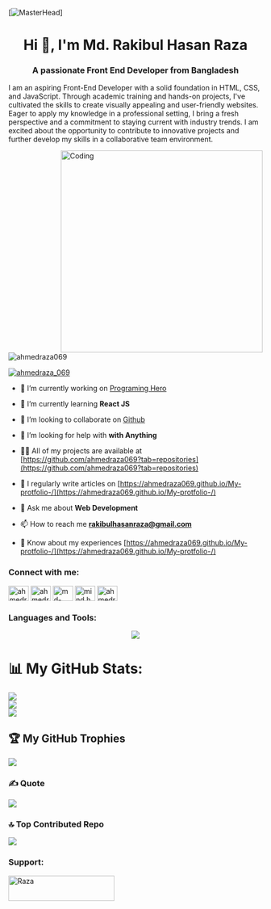 [![MasterHead](https://www.careerguide.com/career/wp-content/uploads/2020/03/full-stack-development.gif)]
<h1 align="center">Hi 👋, I'm Md. Rakibul Hasan Raza</h1>
<h3 align="center">A passionate Front End Developer from Bangladesh</h3>


I am an aspiring Front-End Developer with a solid foundation in HTML, CSS, and JavaScript. Through academic training and hands-on projects, I've cultivated the skills to create visually appealing and user-friendly websites. Eager to apply my knowledge in a professional setting, I bring a fresh perspective and a commitment to staying current with industry trends. I am excited about the opportunity to contribute to innovative projects and further develop my skills in a collaborative team environment.

<img align="right" alt="Coding" width="400" src="https://media.tenor.com/rePDfDWO3XoAAAAd/hacking.gif">

<p align="left"> <img src="https://komarev.com/ghpvc/?username=ahmedraza069&label=Profile%20views&color=0e75b6&style=flat" alt="ahmedraza069" /> </p>

<p align="left"> <a href="https://twitter.com/ahmedraza_069" target="blank"><img src="https://img.shields.io/twitter/follow/ahmedraza_069?logo=twitter&style=for-the-badge" alt="ahmedraza_069" /></a> </p>

- 🔭 I’m currently working on [Programing Hero](https://www.programming-hero.com/)

- 🌱 I’m currently learning **React JS**

- 👯 I’m looking to collaborate on [Github](https://github.com/ahmedraza069)

- 🤝 I’m looking for help with **with Anything**

- 👨‍💻 All of my projects are available at [https://github.com/ahmedraza069?tab=repositories](https://github.com/ahmedraza069?tab=repositories)

- 📝 I regularly write articles on [https://ahmedraza069.github.io/My-protfolio-/](https://ahmedraza069.github.io/My-protfolio-/)

- 💬 Ask me about **Web Development**

- 📫 How to reach me **rakibulhasanraza@gmail.com**

- 📄 Know about my experiences [https://ahmedraza069.github.io/My-protfolio-/](https://ahmedraza069.github.io/My-protfolio-/)

<h3 align="left">Connect with me:</h3>
<p align="left">
<a href="https://codepen.io/ahmedraza_069" target="blank"><img align="center" src="https://raw.githubusercontent.com/rahuldkjain/github-profile-readme-generator/master/src/images/icons/Social/codepen.svg" alt="ahmedraza_069" height="30" width="40" /></a>
<a href="https://twitter.com/ahmedraza_069" target="blank"><img align="center" src="https://raw.githubusercontent.com/rahuldkjain/github-profile-readme-generator/master/src/images/icons/Social/twitter.svg" alt="ahmedraza_069" height="30" width="40" /></a>
<a href="https://linkedin.com/in/md-rakibul-hasan-raza-76a2a2260" target="blank"><img align="center" src="https://raw.githubusercontent.com/rahuldkjain/github-profile-readme-generator/master/src/images/icons/Social/linked-in-alt.svg" alt="md-rakibul-hasan-raza-76a2a2260" height="30" width="40" /></a>
<a href="https://fb.com/mind.hack.376" target="blank"><img align="center" src="https://raw.githubusercontent.com/rahuldkjain/github-profile-readme-generator/master/src/images/icons/Social/facebook.svg" alt="mind.hack.376" height="30" width="40" /></a>
<a href="https://instagram.com/ahmedraza_069" target="blank"><img align="center" src="https://raw.githubusercontent.com/rahuldkjain/github-profile-readme-generator/master/src/images/icons/Social/instagram.svg" alt="ahmedraza_069" height="30" width="40" /></a>
</p>

<h3 align="left">Languages and Tools:</h3>
<p align="center">
  <a href="https://skillicons.dev">
    <img src="https://skillicons.dev/icons?i=vscode,html,css,js,bootstrap,tailwind,jquery,react,firebase,figma,express,mongodb,nodejs,git,github" />
  </a>
</p>

# 📊 My GitHub Stats:
![](https://github-readme-stats.vercel.app/api?username=ahmedraza069&theme=shades-of-purple&hide_border=false&include_all_commits=false&count_private=true)<br/>
![](https://github-readme-streak-stats.herokuapp.com/?user=ahmedraza069&theme=shades-of-purple&hide_border=false)<br/>
![](https://github-readme-stats.vercel.app/api/top-langs/?username=ahmedraza069&theme=shades-of-purple&hide_border=false&include_all_commits=false&count_private=true&layout=compact)

## 🏆 My GitHub Trophies
![](https://github-profile-trophy.vercel.app/?username=ahmedraza069&theme=juicyfresh&no-frame=false&no-bg=false&margin-w=4)

### ✍️ Quote
![](https://quotes-github-readme.vercel.app/api?type=horizontal&theme=radical)

### 🔝 Top Contributed Repo
![](https://github-contributor-stats.vercel.app/api?username=ahmedraza069&limit=5&theme=radical&combine_all_yearly_contributions=true)

<!-- Proudly created with GPRM ( https://gprm.itsvg.in ) -->

<h3 align="left">Support:</h3>
<p><a href="https://www.buymeacoffee.com/Raza"> <img align="left" src="https://cdn.buymeacoffee.com/buttons/v2/default-yellow.png" height="50" width="210" alt="Raza" /></a></p><br><br>

